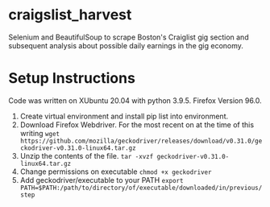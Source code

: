 # craigslist_harvest
Selenium and BeautifulSoup to scrape Boston's Craiglist gig section and subsequent analysis about possible daily earnings in the gig economy.

# Setup Instructions

Code was written on XUbuntu 20.04 with python 3.9.5. Firefox Version 96.0.

1. Create virtual environment and install pip list into environment.
2. Download Firefox Webdriver. For the most recent on at the time of this writing
`wget https://github.com/mozilla/geckodriver/releases/download/v0.31.0/geckodriver-v0.31.0-linux64.tar.gz`
3. Unzip the contents of the file.
`tar -xvzf geckodriver-v0.31.0-linux64.tar.gz`
4. Change permissions on executable
`chmod +x geckodriver`
5. Add geckodriver/executable to your PATH
`export PATH=$PATH:/path/to/directory/of/executable/downloaded/in/previous/step`

